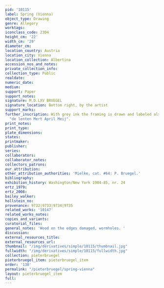 ```yaml
---
pid: '10115'
label: Spring (Vienna)
object_type: Drawing
genre: Allegory
worktags:
iconclass_code: 23D4
height_cm: '22'
width_cm: '29'
diameter_cm:
location_country: Austria
location_city: Vienna
location_collection: Albertina
accession_nos_and_notes:
private_collection_info:
collection_type: Public
realdate:
numeric_date:
medium:
support: Paper
support_notes:
signature: M.D.LXV BRVEGEL
signature_location: Bottom right, by the artist
support_marks:
further_inscription: With grey ink the framing is drawn and labeled also by Bruegel,
  "de lenten Mert April Meij".
print_notes:
print_type:
plate_dimensions:
states:
printmaker:
publisher:
series:
collaborators:
collaborator_notes:
collectors_patrons:
our_attribution:
other_attribution_authorities: 'Mielke, cat. #64: P. Bruegel.'
bibliography:
exhibition_history: Washington/New York 1984-85, nr. 24
ertz_1979:
ertz_2008:
bailey_walker:
hollstein_no:
provenance: 9732|9733|9734|9735
related_works: '10147'
related_works_notes:
copies_and_variants:
curatorial_files:
general_notes: 'Wood on the edges damaged, wormholes. '
discussion:
external_resources_title:
external_resources_url:
thumbnail: "/img/derivatives/simple/10115/thumbnail.jpg"
fullwidth: "/img/derivatives/simple/10115/fullwidth.jpg"
collection: pieterbruegel
pieterbruegel_item: pieterbruegel_item
order: '130'
permalink: "/pieterbruegel/spring-vienna"
layout: pieterbruegel_item
full:
---
```

